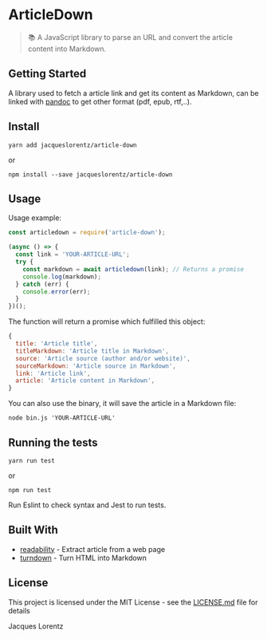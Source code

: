 # ArticleDown

>📚 A JavaScript library to parse an URL and convert the article content into Markdown.

## Getting Started

A library used to fetch a article link and get its content as Markdown, can be linked with [pandoc](http://pandoc.org/getting-started.html) to get other format (pdf, epub, rtf,..).

## Install

```
yarn add jacqueslorentz/article-down
```
or
```
npm install --save jacqueslorentz/article-down
```

## Usage

Usage example:
``` JavaScript
const articledown = require('article-down');

(async () => {
  const link = 'YOUR-ARTICLE-URL';
  try {
    const markdown = await articledown(link); // Returns a promise
    console.log(markdown);
  } catch (err) {
    console.error(err);
  }
})();
```
The function will return a promise which fulfilled this object:
``` JavaScript
{
  title: 'Article title',
  titleMarkdown: 'Article title in Markdown',
  source: 'Article source (author and/or website)',
  sourceMarkdown: 'Article source in Markdown',
  link: 'Article link',
  article: 'Article content in Markdown',
}
```

You can also use the binary, it will save the article in a Markdown file:
```
node bin.js 'YOUR-ARTICLE-URL'
```

## Running the tests

```
yarn run test
```
or
```
npm run test
```
Run Eslint to check syntax and Jest to run tests.

## Built With

- [readability](https://github.com/luin/readability) - Extract article from a web page
- [turndown](https://github.com/domchristie/turndown) - Turn HTML into Markdown

## License

This project is licensed under the MIT License - see the [LICENSE.md](LICENSE.md) file for details

Jacques Lorentz
